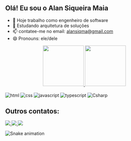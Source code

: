 ## Olá! Eu sou o Alan Siqueira Maia

- 🔭 Hoje trabalho como engenheiro de software
- 🌱 Estudando arquitetura de soluções
- 📫 contatee-me no email: alansiqma@gmail.com
- 😄 Pronouns: ele/dele

<div align="center">
  <a href="https://github.com/alansiqma">
    <img height="130em" src="https://github-readme-stats.vercel.app/api?username=alansiqma&show_icons=true&theme=tokyonight&include_all_commits=true&count_private=true&hide=stars,issues,contribs"/>
    <img height="130em" src="https://github-readme-stats.vercel.app/api/top-langs/?username=alansiqma&layout=compact&langs_count=7&theme=tokyonight"/>
  </a>
</div>

<div style="display: inline_block"><br>
  <img align="center" alt="html" src="https://img.shields.io/badge/html5-%23E34F26.svg?style=for-the-badge&logo=html5&logoColor=white">
  <img align="center" alt="css" src="https://img.shields.io/badge/css3-%231572B6.svg?style=for-the-badge&logo=css3&logoColor=white ">
  <img align="center" alt="javascript" src="https://img.shields.io/badge/javascript-%23323330.svg?style=for-the-badge&logo=javascript&logoColor=%23F7DF1Ev">
  <img align="center" alt="typescript" src="https://img.shields.io/badge/typescript-%23007ACC.svg?style=for-the-badge&logo=typescript&logoColor=white">
  <img align="center" alt="Csharp" src="https://img.shields.io/badge/c%23-%23239120.svg?style=for-the-badge&logo=c-sharp&logoColor=white "> 
</div>

## Outros contatos:

<div> 
  <a href="https://instagram.com/alansiqma" target="_blank"><img src="https://img.shields.io/badge/-Instagram-%23E4405F?style=for-the-badge&logo=instagram&logoColor=white" target="_blank">
  </a>
 	<a href = "mailto:alansiqma@gmail.com">
    <img src="https://img.shields.io/badge/-Gmail-%23333?style=for-the-badge&logo=gmail&logoColor=white" target="_blank">
  </a>
  <a href="https://www.linkedin.com/in/alan-siqueira-maia-b2416448" target="_blank">
    <img src="https://img.shields.io/badge/-LinkedIn-%230077B5?style=for-the-badge&logo=linkedin&logoColor=white" target="_blank">
  </a>
</div>

![Snake animation](https://github.com/alansiqma/alansiqma/blob/output/github-contribution-grid-snake.svg)
